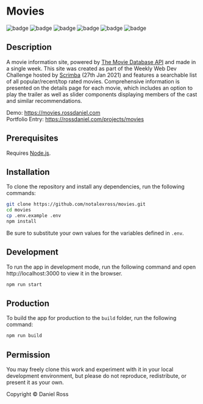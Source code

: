 # Movies

![badge](https://img.shields.io/endpoint?url=https://gist.githubusercontent.com/notalexross/b864ee570d543e2c6ba9bdca33251aad/raw/358198719__badge__tests.json)
![badge](https://img.shields.io/endpoint?url=https://gist.githubusercontent.com/notalexross/b864ee570d543e2c6ba9bdca33251aad/raw/358198719__badge__coverage.json)
![badge](https://img.shields.io/endpoint?url=https://gist.githubusercontent.com/notalexross/b864ee570d543e2c6ba9bdca33251aad/raw/358198719__badge__lint.json)
![badge](https://img.shields.io/endpoint?url=https://gist.githubusercontent.com/notalexross/b864ee570d543e2c6ba9bdca33251aad/raw/358198719__badge__build.json)
![badge](https://img.shields.io/endpoint?url=https://gist.githubusercontent.com/notalexross/b864ee570d543e2c6ba9bdca33251aad/raw/358198719__badge__deploy.json)
![badge](https://img.shields.io/endpoint?url=https://gist.githubusercontent.com/notalexross/b864ee570d543e2c6ba9bdca33251aad/raw/358198719__badge__commit.json)

## Description

A movie information site, powered by [The Movie Database API](https://developers.themoviedb.org) and made in a single week. This site was created as part of the Weekly Web Dev Challenge hosted by [Scrimba](https://scrimba.com) (27th Jan 2021) and features a searchable list of all popular/recent/top rated movies. Comprehensive information is presented on the details page for each movie, which includes an option to play the trailer as well as slider components displaying members of the cast and similar recommendations.

Demo: https://movies.rossdaniel.com \
Portfolio Entry: https://rossdaniel.com/projects/movies

## Prerequisites

Requires [Node.js](https://nodejs.org).

## Installation

To clone the repository and install any dependencies, run the following commands:

```sh
git clone https://github.com/notalexross/movies.git
cd movies
cp .env.example .env
npm install
```

Be sure to substitute your own values for the variables defined in `.env`.

## Development

To run the app in development mode, run the following command and open http://localhost:3000 to view it in the browser.

```sh
npm run start
```

## Production

To build the app for production to the `build` folder, run the following command:

```sh
npm run build
```

## Permission

You may freely clone this work and experiment with it in your local development environment, but please do not reproduce, redistribute, or present it as your own.

Copyright &copy; Daniel Ross

